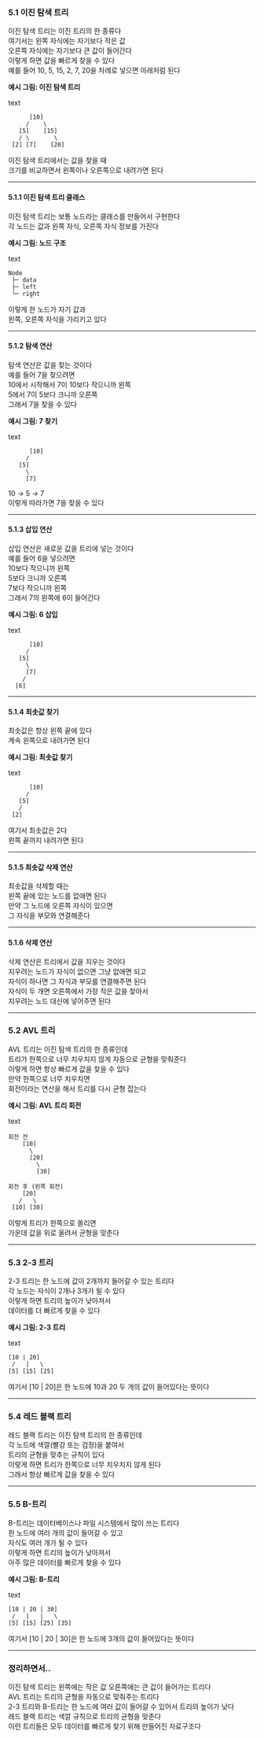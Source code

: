 ### 5.1 이진 탐색 트리

이진 탐색 트리는 이진 트리의 한 종류다  
여기서는 왼쪽 자식에는 자기보다 작은 값  
오른쪽 자식에는 자기보다 큰 값이 들어간다  
이렇게 하면 값을 빠르게 찾을 수 있다  
예를 들어 10, 5, 15, 2, 7, 20을 차례로 넣으면 아래처럼 된다

**예시 그림: 이진 탐색 트리**

text

```
      [10]
     /    \
   [5]    [15]
   / \       \
 [2] [7]    [20]
```

이진 탐색 트리에서는 값을 찾을 때  
크기를 비교하면서 왼쪽이나 오른쪽으로 내려가면 된다

---

#### 5.1.1 이진 탐색 트리 클래스

이진 탐색 트리는 보통 노드라는 클래스를 만들어서 구현한다  
각 노드는 값과 왼쪽 자식, 오른쪽 자식 정보를 가진다

**예시 그림: 노드 구조**

text

```
Node
 ├─ data
 ├─ left
 └─ right
```

이렇게 한 노드가 자기 값과  
왼쪽, 오른쪽 자식을 가리키고 있다

---

#### 5.1.2 탐색 연산

탐색 연산은 값을 찾는 것이다  
예를 들어 7을 찾으려면  
10에서 시작해서 7이 10보다 작으니까 왼쪽  
5에서 7이 5보다 크니까 오른쪽  
그래서 7을 찾을 수 있다

**예시 그림: 7 찾기**

text

```
      [10]
     /
   [5]
     \
     [7]
```

10 → 5 → 7  
이렇게 따라가면 7을 찾을 수 있다

---

#### 5.1.3 삽입 연산

삽입 연산은 새로운 값을 트리에 넣는 것이다  
예를 들어 6을 넣으려면  
10보다 작으니까 왼쪽  
5보다 크니까 오른쪽  
7보다 작으니까 왼쪽  
그래서 7의 왼쪽에 6이 들어간다

**예시 그림: 6 삽입**

text

```
      [10]
     /
   [5]
     \
     [7]
    /
  [6]
```

---

#### 5.1.4 최솟값 찾기

최솟값은 항상 왼쪽 끝에 있다  
계속 왼쪽으로 내려가면 된다

**예시 그림: 최솟값 찾기**

text

```
      [10]
     /
   [5]
   /
 [2]
```

여기서 최솟값은 2다  
왼쪽 끝까지 내려가면 된다

---

#### 5.1.5 최솟값 삭제 연산

최솟값을 삭제할 때는  
왼쪽 끝에 있는 노드를 없애면 된다  
만약 그 노드에 오른쪽 자식이 있으면  
그 자식을 부모와 연결해준다

---

#### 5.1.6 삭제 연산

삭제 연산은 트리에서 값을 지우는 것이다  
지우려는 노드가 자식이 없으면 그냥 없애면 되고  
자식이 하나면 그 자식과 부모를 연결해주면 된다  
자식이 두 개면 오른쪽에서 가장 작은 값을 찾아서  
지우려는 노드 대신에 넣어주면 된다

---

### 5.2 AVL 트리

AVL 트리는 이진 탐색 트리의 한 종류인데  
트리가 한쪽으로 너무 치우치지 않게 자동으로 균형을 맞춰준다  
이렇게 하면 항상 빠르게 값을 찾을 수 있다  
만약 한쪽으로 너무 치우치면  
회전이라는 연산을 해서 트리를 다시 균형 잡는다

**예시 그림: AVL 트리 회전**

text

```
회전 전
    [10]
      \
      [20]
        \
        [30]

회전 후 (왼쪽 회전)
    [20]
   /   \
 [10] [30]
```

이렇게 트리가 한쪽으로 쏠리면  
가운데 값을 위로 올려서 균형을 맞춘다

---

### 5.3 2-3 트리

2-3 트리는 한 노드에 값이 2개까지 들어갈 수 있는 트리다  
각 노드는 자식이 2개나 3개가 될 수 있다  
이렇게 하면 트리의 높이가 낮아져서  
데이터를 더 빠르게 찾을 수 있다

**예시 그림: 2-3 트리**

text

```
[10 | 20]
 /   |   \
[5] [15] [25]
```

여기서 [10 | 20]은 한 노드에 10과 20 두 개의 값이 들어있다는 뜻이다

---

### 5.4 레드 블랙 트리

레드 블랙 트리는 이진 탐색 트리의 한 종류인데  
각 노드에 색깔(빨강 또는 검정)을 붙여서  
트리의 균형을 맞추는 규칙이 있다  
이렇게 하면 트리가 한쪽으로 너무 치우치지 않게 된다  
그래서 항상 빠르게 값을 찾을 수 있다

---

### 5.5 B-트리

B-트리는 데이터베이스나 파일 시스템에서 많이 쓰는 트리다  
한 노드에 여러 개의 값이 들어갈 수 있고  
자식도 여러 개가 될 수 있다  
이렇게 하면 트리의 높이가 낮아져서  
아주 많은 데이터를 빠르게 찾을 수 있다

**예시 그림: B-트리**

text

```
[10 | 20 | 30]
 /   |   |   \
[5] [15] [25] [35]
```

여기서 [10 | 20 | 30]은 한 노드에 3개의 값이 들어있다는 뜻이다

---

### 정리하면서..

이진 탐색 트리는 왼쪽에는 작은 값 오른쪽에는 큰 값이 들어가는 트리다  
AVL 트리는 트리의 균형을 자동으로 맞춰주는 트리다  
2-3 트리와 B-트리는 한 노드에 여러 값이 들어갈 수 있어서 트리의 높이가 낮다  
레드 블랙 트리는 색깔 규칙으로 트리의 균형을 맞춘다  
이런 트리들은 모두 데이터를 빠르게 찾기 위해 만들어진 자료구조다